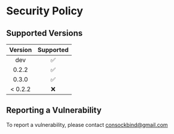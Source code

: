 # Security Policy

## Supported Versions

| Version  |     Supported      |
|:--------:|:------------------:|
|   dev    | :white_check_mark: |
|  0.2.2   | :white_check_mark: |
|  0.3.0   | :white_check_mark: |
| < 0.2.2  |        :x:         |

## Reporting a Vulnerability

To report a vulnerability, please contact [consockbind@gmail.com](mailto:consockbind@gmail.com)
